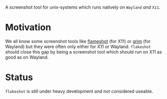 A screenshot tool for unix-systems which runs natively on `Wayland` *and* `X11`.

# Motivation
We all know some screenshot tools like [flameshot] (for X11) or [grim] (for Wayland) but they
were often only either for X11 *or* Wayland. `flakeshot` should close this gap by being a screenshot
tool which should run on X11 as good as on Wayland.

# Status
`flakeshot` is still under heavy development and not considered useable.

[flameshot]: https://github.com/flameshot-org/flameshot
[grim]: https://sr.ht/~emersion/grim/
[`screenshots-rs`]: https://github.com/nashaofu/screenshots-rs